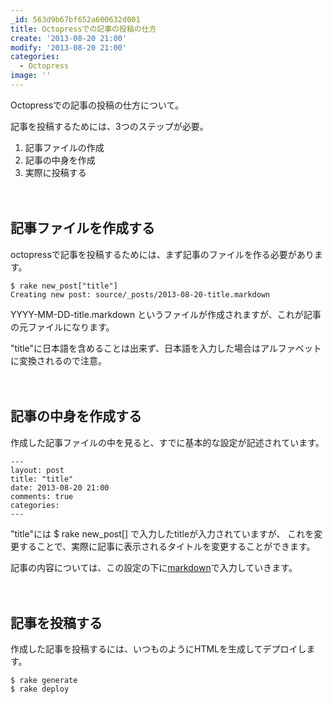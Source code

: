 ```yaml
---
_id: 563d9b67bf652a600632d001
title: Octopressでの記事の投稿の仕方
create: '2013-08-20 21:00'
modify: '2013-08-20 21:00'
categories:
  - Octopress
image: ''
---
```


Octopressでの記事の投稿の仕方について。

記事を投稿するためには、3つのステップが必要。

1. 記事ファイルの作成
2. 記事の中身を作成
3. 実際に投稿する

<!-- more -->

　

## 記事ファイルを作成する

octopressで記事を投稿するためには、まず記事のファイルを作る必要があります。

```
$ rake new_post["title"]
Creating new post: source/_posts/2013-08-20-title.markdown
```

YYYY-MM-DD-title.markdown というファイルが作成されますが、これが記事の元ファイルになります。

"title"に日本語を含めることは出来ず、日本語を入力した場合はアルファベットに変換されるので注意。

　

## 記事の中身を作成する

作成した記事ファイルの中を見ると、すでに基本的な設定が記述されています。

```
---
layout: post
title: "title"
date: 2013-08-20 21:00
comments: true
categories:
---
```

"title"には $ rake new_post[] で入力したtitleが入力されていますが、
これを変更することで、実際に記事に表示されるタイトルを変更することができます。

記事の内容については、この設定の下に[markdown](http://ja.wikipedia.org/wiki/Markdown 'Markdown - Wikipedia')で入力していきます。

　

## 記事を投稿する

作成した記事を投稿するには、いつものようにHTMLを生成してデプロイします。

```
$ rake generate
$ rake deploy
```
